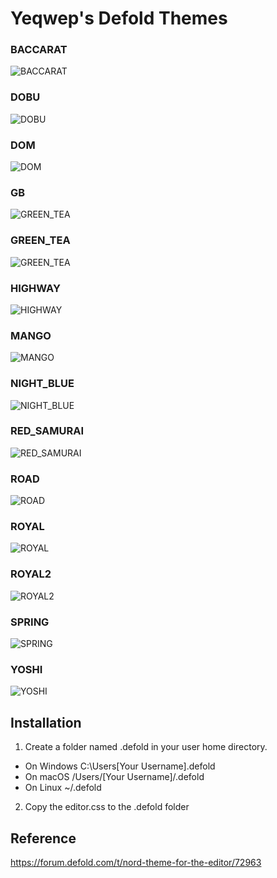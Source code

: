 # Yeqwep's Defold Themes
### BACCARAT
![BACCARAT](https://github.com/yeqwep/Yeqwep_Defold_Skins/blob/main/sample_img/BACCARAT.png)
### DOBU
![DOBU](https://github.com/yeqwep/Yeqwep_Defold_Skins/blob/main/sample_img/DOBU.png)
### DOM
![DOM](https://github.com/yeqwep/Yeqwep_Defold_Skins/blob/main/sample_img/DOM.png)
### GB
![GREEN_TEA](https://github.com/yeqwep/Yeqwep_Defold_Skins/blob/main/sample_img/GB.png)
### GREEN_TEA
![GREEN_TEA](https://github.com/yeqwep/Yeqwep_Defold_Skins/blob/main/sample_img/GREEN_TEA.png)
### HIGHWAY
![HIGHWAY](https://github.com/yeqwep/Yeqwep_Defold_Skins/blob/main/sample_img/HIGHWAY.png)
### MANGO
![MANGO](https://github.com/yeqwep/Yeqwep_Defold_Skins/blob/main/sample_img/MANGO.png)
### NIGHT_BLUE
![NIGHT_BLUE](https://github.com/yeqwep/Yeqwep_Defold_Skins/blob/main/sample_img/NIGHT_BLUE.png)
### RED_SAMURAI
![RED_SAMURAI](https://github.com/yeqwep/Yeqwep_Defold_Skins/blob/main/sample_img/RED_SAMURAI.png)
### ROAD
![ROAD](https://github.com/yeqwep/Yeqwep_Defold_Skins/blob/main/sample_img/ROAD.png)
### ROYAL
![ROYAL](https://github.com/yeqwep/Yeqwep_Defold_Skins/blob/main/sample_img/ROYAL.png)
### ROYAL2
![ROYAL2](https://github.com/yeqwep/Yeqwep_Defold_Skins/blob/main/sample_img/ROYAL2.png)
### SPRING
![SPRING](https://github.com/yeqwep/Yeqwep_Defold_Skins/blob/main/sample_img/SPRING.png)
### YOSHI
![YOSHI](https://github.com/yeqwep/Yeqwep_Defold_Skins/blob/main/sample_img/YOSHI.png)
## Installation
1. Create a folder named .defold in your user home directory.
 * On Windows C:\Users\[Your Username]\.defold
 * On macOS /Users/[Your Username]/.defold
 * On Linux ~/.defold
2. Copy the editor.css to the .defold folder

## Reference
https://forum.defold.com/t/nord-theme-for-the-editor/72963
